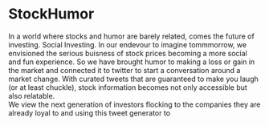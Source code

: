 # StockHumor

In a world where stocks and humor are barely related, comes the future of investing. 
Social Investing. In our endevour to imagine tommmorrow, we envisioned the serious buisness of 
stock prices becoming a more social and fun experience. So we have brought humor to making a 
loss or gain in the market and connected it to twitter to start a conversation around a market change.
With curated tweets that are guaranteed to make you laugh (or at least chuckle), stock information becomes not 
only accessible but also relatable.
</br>
We view the next generation of investors flocking to the companies they are already loyal to and using this 
tweet generator to 
